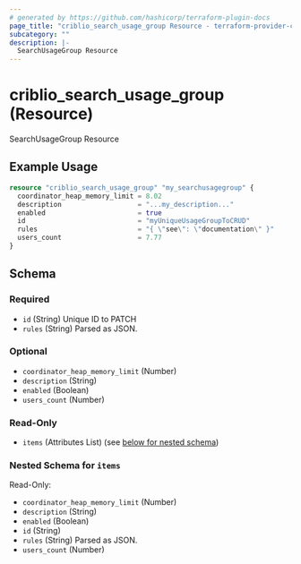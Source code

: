 ```yaml
---
# generated by https://github.com/hashicorp/terraform-plugin-docs
page_title: "criblio_search_usage_group Resource - terraform-provider-criblio"
subcategory: ""
description: |-
  SearchUsageGroup Resource
---
```


# criblio_search_usage_group (Resource)

SearchUsageGroup Resource

## Example Usage

```terraform
resource "criblio_search_usage_group" "my_searchusagegroup" {
  coordinator_heap_memory_limit = 8.02
  description                   = "...my_description..."
  enabled                       = true
  id                            = "myUniqueUsageGroupToCRUD"
  rules                         = "{ \"see\": \"documentation\" }"
  users_count                   = 7.77
}
```

<!-- schema generated by tfplugindocs -->
## Schema

### Required

- `id` (String) Unique ID to PATCH
- `rules` (String) Parsed as JSON.

### Optional

- `coordinator_heap_memory_limit` (Number)
- `description` (String)
- `enabled` (Boolean)
- `users_count` (Number)

### Read-Only

- `items` (Attributes List) (see [below for nested schema](#nestedatt--items))

<a id="nestedatt--items"></a>
### Nested Schema for `items`

Read-Only:

- `coordinator_heap_memory_limit` (Number)
- `description` (String)
- `enabled` (Boolean)
- `id` (String)
- `rules` (String) Parsed as JSON.
- `users_count` (Number)
